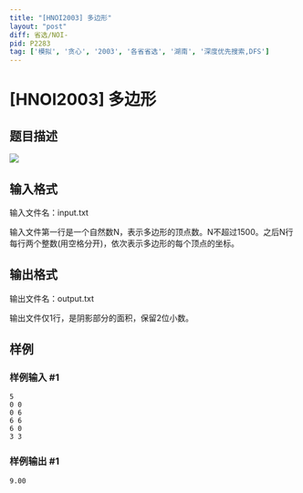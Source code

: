 ```yaml
---
title: "[HNOI2003] 多边形"
layout: "post"
diff: 省选/NOI-
pid: P2283
tag: ['模拟', '贪心', '2003', '各省省选', '湖南', '深度优先搜索,DFS']
---
```

# [HNOI2003] 多边形
## 题目描述

![](https://cdn.luogu.com.cn/upload/pic/1330.png)

## 输入格式

输入文件名：input.txt

输入文件第一行是一个自然数N，表示多边形的顶点数。N不超过1500。之后N行每行两个整数(用空格分开)，依次表示多边形的每个顶点的坐标。

## 输出格式

输出文件名：output.txt

输出文件仅1行，是阴影部分的面积，保留2位小数。

## 样例

### 样例输入 #1
```
5									
0 0
0 6
6 6
6 0
3 3

```
### 样例输出 #1
```
9.00
```
